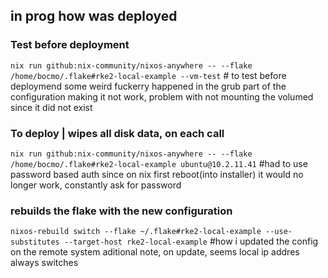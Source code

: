 ## in prog how was deployed

### Test before deployment
`nix run github:nix-community/nixos-anywhere -- --flake /home/bocmo/.flake#rke2-local-example --vm-test` # to test before deploymend
some weird fuckerry happened in the grub part of the configuration making it not work, problem with not mounting the volumed since it did not exist

### To deploy | wipes all disk data, on each call
`nix run github:nix-community/nixos-anywhere -- --flake /home/bocmo/.flake#rke2-local-example ubuntu@10.2.11.41` #had to use password based auth since on nix first reboot(into installer) it would no longer work, constantly ask for password


### rebuilds the flake with the new configuration
`nixos-rebuild switch --flake ~/.flake#rke2-local-example --use-substitutes --target-host rke2-local-example` #how i updated the config on the remote system
aditional note, on update, seems local ip addres always switches
